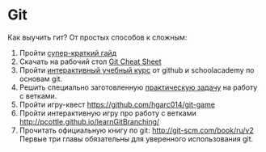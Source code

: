 # Git

Как выучить гит? От простых способов к сложным:

1. Пройти [супер-краткий гайд](http://rogerdudler.github.io/git-guide/)
2. Скачать на рабочий стол [Git Cheat Sheet](https://github.com/nerdgirl/git-cheatsheet-visual)
3. Пройти [интерактивный учебный курс](https://try.github.io) от github и schoolacademy по основам git.
4. Решить специально заготовленную [практическую задачу](https://github.com/kontur-edu/git-merge-task) на работу с ветками.
5. Пройти игру-квест https://github.com/hgarc014/git-game
6. Пройти интерактивную игру про работу с ветками http://pcottle.github.io/learnGitBranching/
7. Прочитать официальную книгу по git: http://git-scm.com/book/ru/v2 Первые три главы обязательны для уверенного использования git.
